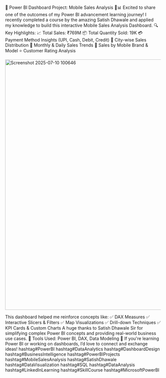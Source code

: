 🚀 Power BI Dashboard Project: Mobile Sales Analysis 📱📊
Excited to share one of the outcomes of my Power BI advancement learning journey! I recently completed a course by the amazing Satish Dhawale and applied my knowledge to build this interactive Mobile Sales Analysis Dashboard.
🔍 Key Highlights:
📈 Total Sales: ₹769M
📦 Total Quantity Sold: 19K
💳 Payment Method Insights (UPI, Cash, Debit, Credit)
🌆 City-wise Sales Distribution
📅 Monthly & Daily Sales Trends
📱 Sales by Mobile Brand & Model
⭐ Customer Rating Analysis

<img width="1438" height="811" alt="Screenshot 2025-07-10 100646" src="https://github.com/user-attachments/assets/f7a21c91-d08e-42a5-afd2-50ad473bbb16" />

This dashboard helped me reinforce concepts like:
 ✅ DAX Measures
 ✅ Interactive Slicers & Filters
 ✅ Map Visualizations
 ✅ Drill-down Techniques
 ✅ KPI Cards & Custom Charts
A huge thanks to Satish Dhawale Sir for simplifying complex Power BI concepts and providing real-world business use cases.
🔧 Tools Used: Power BI, DAX, Data Modeling
📌 If you're learning Power BI or working on dashboards, I’d love to connect and exchange ideas!
hashtag#PowerBI hashtag#DataAnalytics hashtag#DashboardDesign hashtag#BusinessIntelligence hashtag#PowerBIProjects hashtag#MobileSalesAnalysis hashtag#SatishDhawale hashtag#DataVisualization hashtag#SQL hashtag#DataAnalysis hashtag#LinkedInLearning hashtag#SkillCourse hashtag#MicrosoftPowerBI
